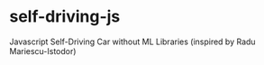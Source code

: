 # self-driving-js
Javascript Self-Driving Car without ML Libraries (inspired by Radu Mariescu-Istodor)
